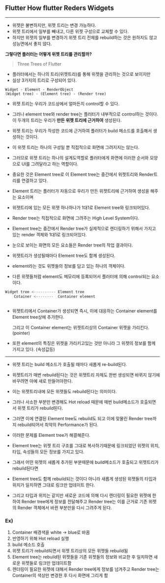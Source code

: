 <h2>Flutter How flutter Reders Widgets</h2>

<hr>

- 위젯은 불변하지만, 위젯 트리는 변경 가능하다. 
- 위젯 트리에서 일부를 빼내고, 다른 위젯 구성으로 교체할 수 있다. 
- 하지만 위젯의 일부를 변경하기 위젯 트리 전체를 rebuild하는 것은 원하지도 않고 성능면에서 좋지 않다. 

**그렇다면 플러터는 어떻게 위젯 트리를 관리할까?**

> Three Trees of Flutter 

- 플러터에서는 하나의 트리(위젯트리)를 통해 위젯을 관리하는 것으로 보이지만 
- 실상 3가지의 트리로 구성되어 있다. 

```
Widget - Element - RenderObject
(Widget tree) - (Element tree) - (Render tree)
```

- 위젯 트리는 우리가 코드상에서 얼마든지 control할 수 있다. 
- 그러나 element tree와 render tree는 플러터가 내부적으로 control하는 것이다. 이 두개의 트리는 우리가 **만든 위젯 트리에 근거하여** 생성된다.
- 위젯 트리는 우리가 작성한 코드에 근거하여 플러터가 build 메소드를 호출해서 생성하는 것이다. 
- 이 위젯 트리는 하나의 구성일 뿐 직접적으로 화면에 그려지지는 않는다. 
- 그러므로 위젯 트리는 하나의 설계도역할로 플러터에게 화면에 이러한 순서와 모양으로 UI를 그려달라고 하는 역할이다. 



- 중요한 것은 Element tree로 이 Element tree는 중간에서 위젯트리와 Render트리를 연결하고 있다. 
- Element 트리는 플러터가 자동으로 우리가 만든 위젯트리에 근거하여 생성을 해주는 요소이며
- 위젯트리에 있는 모든 위젯 하나하나가 1대1로 Element tree와 링크되어있다. 



- Render tree는 직접적으로 화면에 그려주는 High Level System이다. 

- Element tree는 중간에서 Render tree가 실제적으로 렌더링하기 위해서 가지고 있는 render 객체와 1대1로 링크되어있다. 

- 눈으로 보이는 화면의 모든 요소들은 Render tree의 작업 결과이다. 

- 위젯트리가 생성될때마다 Element tree도 함께 생성된다. 

  

- element라는 것도 위젯들의 정보를 담고 있는 하나의 객체이다. 

- 다른 위젯들처럼 element도 메모리에 등록되어서 플러터에 의해 control되는 요소이다.

```dart
Widget tree <---------- Element tree 
    Cotainer <--------  Container element
    
```

- 위젯트리에서 Container가 생성되면 즉시, 이에 대응하는 Container element를 Element tree상에 추가한다. 

  그리고 이 Container element는 위젯트리상의 Container 위젯을 가리킨다.(pointer) 

- 또한 element의 특징은 위젯을 가리키고있는 것만 아니라 그 위젯의 정보를 함께 가지고 있다. (속성값등)



<hr>

- 위젯 트리는 build 메소드가 호출될 때마다 새롭게 re-build된다. 
- 위젯트리가 매번 rebuild된다는 것은 위젯트리 자체도 한번 생성되면 바뀌지 않기에 바꾸려면 아예 새로 만들어야한다. 
- 이는 위젯트리내에 모든 위젯들도 rebuild된다는 의미이다. 
- 그러나 사소한 부분만 변경해도 Hot reload 때문에 매번 build메소드가 호출되면서 위젯 트리가 rebuild된다. 
- 그러면 이에 연결된 Element tree도 rebuild도 되고 이에 맞물린 Render tree까지 rebuild되어서 최악의 Performance가 된다. 



- 이러한 문제를 Element tree가 해결해준다. 
- Element tree는 위젯 트리 구조를 그대로 복사하기때문에 링크되었던 위젯의 위치, 타입, 속성들의 모든 정보를 가지고 있다. 
- 그래서 어떤 위젯의 새롭게 추가된 부분때문에 build메소드가 호출되고 위젯트리가 rebuild된다면 
- Element tree도 함께 rebuild되는 것이다 아니라 새롭게 생성된 위젯들의 타입과 위치가 일치하면 그대로 링크만 업데이트 한다. 
- 그리고 타입과 위치는 같지만 새로운 코드에 의해 다시 렌더링이 필요한 위젯에 한하여 Render tree에게 정보를 전달해주고 Render tree는 이를 근거로 기존 위젯의 Render 객체에서 바뀐 부분만을 다시 그려주게 된다. 

<h3>Ex)</h3>

1. Container 배경색을 white -> blue로 바꿈
2. 반영하기 위해 Hot reload 실행
3. build 메소드 호출
4. 위젯 트리가 rebuild되면서 위젯 트리상의 모든 위젯들 rebuild됨
5. Element tree는 rebuild된 위젯들을 기존 위젯들의 정보와 비교한 후 일치하면 새로운 위젯들로 링크만 업데이트함
6. 렌더링이 필요한 위젯에 대해서 Render tree에게 정보를 넘겨주고 Render tree는 Container의 색상만 변경한 후 다시 화면에 그리게 함